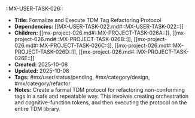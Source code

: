 ::MX-USER-TASK-026::
- **Title:** Formalize and Execute TDM Tag Refactoring Protocol
- **Dependencies:** [[MX-USER-TASK-022.md#::MX-USER-TASK-022::]]
- **Children:** [[mx-project-026.md#::MX-PROJECT-TASK-026A::]], [[mx-project-026.md#::MX-PROJECT-TASK-026B::]], [[mx-project-026.md#::MX-PROJECT-TASK-026C::]], [[mx-project-026.md#::MX-PROJECT-TASK-026D::]], [[mx-project-026.md#::MX-PROJECT-TASK-026E::]]
- **Created:** 2025-10-08
- **Updated:** 2025-10-08
- **Tags:** #mx/user/status/pending, #mx/category/design, #mx/category/refactor
- **Notes:** Create a formal TDM protocol for refactoring non-conforming tags in a safe and repeatable way. This involves creating orchestration and cognitive-function tokens, and then executing the protocol on the entire TDM library.
